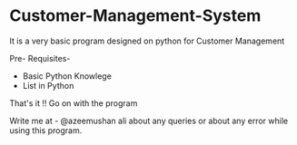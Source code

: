 # Customer-Management-System
It is a very basic program designed on python for Customer Management

Pre- Requisites- 
* Basic Python Knowlege
* List in Python 


That's it !! 	Go on with the program 

Write me at - @azeemushan ali about any queries or about any error while using this program.

